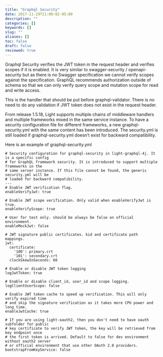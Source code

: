 ```yaml
---
title: "Graphql Security"
date: 2017-11-29T21:00:02-05:00
description: ""
categories: []
keywords: []
slug: ""
aliases: []
toc: false
draft: false
reviewed: true
---
```


Graphql Security verifies the JWT token in the request header and verifies scopes if it is enabled. It is very similar to swagger-security / openapi-security but as there is no Swagger specification we cannot verify scopes against the specification. GraphQL recommends authorization outside of schema so that we can only verify query scope and mutation scope for read and write access.

This is the handler that should be put before graphql-validator. There is no need to do any validation if JWT token does not exist in the request header.

From release 1.5.18, Light supports multiple chains of middleware handlers and multiple frameworks mixed in the same service instance. To have a security configuration file for different frameworks, a new graphql-security.yml with the same content has been introduced. The security.yml is still loaded if graphql-security.yml doesn’t exist for backward compatibility.

Here is an example of graphql-security.yml

```
# Security configuration for graphql-security in light-graphql-4j. It is a specific config
# for GraphQL framework security. It is introduced to support multiple frameworks in the
# same server instance. If this file cannot be found, the generic security.yml will be
# loaded for backward compatibility.
---
# Enable JWT verification flag.
enableVerifyJwt: true

# Enable JWT scope verification. Only valid when enableVerifyJwt is true.
enableVerifyScope: true

# User for test only. should be always be false on official environment.
enableMockJwt: false

# JWT signature public certificates. kid and certificate path mappings.
jwt:
  certificate:
    '100': primary.crt
    '101': secondary.crt
  clockSkewInSeconds: 60

# Enable or disable JWT token logging
logJwtToken: true

# Enable or disable client_id, user_id and scope logging.
logClientUserScope: false

# Enable JWT token cache to speed up verification. This will only verify expired time
# and skip the signature verification as it takes more CPU power and long time.
enableJwtCache: true

# If you are using light-oauth2, then you don't need to have oauth subfolder for public
# key certificate to verify JWT token, the key will be retrieved from key endpoint once
# the first token is arrived. Default to false for dev environment without oauth2 server
# or official environment that use other OAuth 2.0 providers.
bootstrapFromKeyService: false

```
